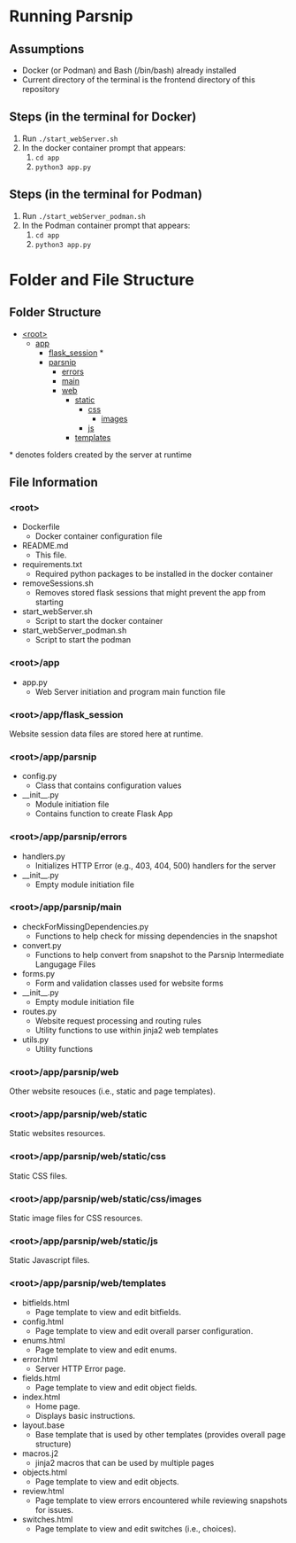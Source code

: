 # Running Parsnip

## Assumptions
* Docker (or Podman) and Bash (/bin/bash) already installed
* Current directory of the terminal is the frontend directory of this repository

## Steps (in the terminal for Docker)
1. Run `./start_webServer.sh`
2. In the docker container prompt that appears:
    1. `cd app`
    2. `python3 app.py`

## Steps (in the terminal for Podman)
1. Run `./start_webServer_podman.sh`
2. In the Podman container prompt that appears:
    1. `cd app`
    2. `python3 app.py`

# Folder and File Structure

## Folder Structure
 * [&lt;root&gt;](#dir_root)
    - [app](#dir_app)
        * [flask_session](#dir_flask_session) \*
        * [parsnip](#dir_parsnip)
            - [errors](#dir_errors)
            - [main](#dir_main)
            - [web](#dir_web)
                * [static](#dir_static)
                    - [css](#dir_css)
                        * [images](#dir_images)
                    - [js](#dir_js)
                * [templates](#dir_templates)

\* denotes folders created by the server at runtime

## File Information

### <a name="dir_root"></a>&lt;root&gt;
* Dockerfile
    - Docker container configuration file
* README.md
    - This file.
* requirements.txt
    - Required python packages to be installed in the docker container
* removeSessions.sh
    - Removes stored flask sessions that might prevent the app from starting
* start_webServer.sh
    - Script to start the docker container
* start_webServer_podman.sh
    - Script to start the podman

### <a name="dir_app"></a>&lt;root&gt;/app
* app.py
    - Web Server initiation and program main function file

### <a name="dir_flask_session"></a>&lt;root&gt;/app/flask_session
Website session data files are stored here at runtime.

### <a name="dir_parsnip"></a>&lt;root&gt;/app/parsnip
* config.py
    - Class that contains configuration values
* \_\_init\_\_.py
    - Module initiation file
    - Contains function to create Flask App

### <a name="dir_errors"></a>&lt;root&gt;/app/parsnip/errors
* handlers.py
    - Initializes HTTP Error (e.g., 403, 404, 500) handlers for the server
* \_\_init\_\_.py
    - Empty module initiation file


### <a name="dir_main"></a>&lt;root&gt;/app/parsnip/main
* checkForMissingDependencies.py
    - Functions to help check for missing dependencies in the snapshot
* convert.py
    - Functions to help convert from snapshot to the Parsnip Intermediate Langugage Files
* forms.py
    - Form and validation classes used for website forms
* \_\_init\_\_.py
    - Empty module initiation file
* routes.py
    - Website request processing and routing rules
    - Utility functions to use within jinja2 web templates
* utils.py
    - Utility functions

### <a name="dir_web"></a>&lt;root&gt;/app/parsnip/web
Other website resouces (i.e., static and page templates).

### <a name="dir_static"></a>&lt;root&gt;/app/parsnip/web/static
Static websites resources.

### <a name="dir_css"></a>&lt;root&gt;/app/parsnip/web/static/css
Static CSS files.

### <a name="dir_images"></a>&lt;root&gt;/app/parsnip/web/static/css/images
Static image files for CSS resources.

### <a name="dir_js"></a>&lt;root&gt;/app/parsnip/web/static/js
Static Javascript files.

### <a name="dir_templates"></a>&lt;root&gt;/app/parsnip/web/templates
* bitfields.html
    - Page template to view and edit bitfields.
* config.html
    - Page template to view and edit overall parser configuration.
* enums.html
    - Page template to view and edit enums.
* error.html
    - Server HTTP Error page.
* fields.html
    - Page template to view and edit object fields.
* index.html
    - Home page.
    - Displays basic instructions.
* layout.base
    - Base template that is used by other templates (provides overall page structure)
* macros.j2
    - jinja2 macros that can be used by multiple pages
* objects.html
    - Page template to view and edit objects.
* review.html
    - Page template to view errors encountered while reviewing snapshots for issues.
* switches.html
    - Page template to view and edit switches (i.e., choices).
